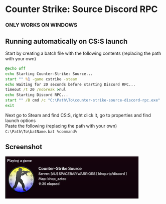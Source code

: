 # Counter Strike: Source Discord RPC

### ONLY WORKS ON WINDOWS 

## Running automatically on CS:S launch
Start by creating a batch file with the following contents (replacing the path with your own)
```bat
@echo off
echo Starting Counter-Strike: Source...
start "" %1 -game cstrike -steam
echo Waiting for 20 seconds before starting Discord RPC...
timeout /t 20 /nobreak >nul
echo Starting Discord RPC...
start "" /B cmd /c "C:\Path\To\counter-strike-source-discord-rpc.exe"
exit
```
 Next go to Steam and find CS:S, right click it, go to properties and find launch options
 <br>
 Paste the following (replacing the path with your own)
 <br>
 `C:\Path\To\batName.bat %command%
 `
<br/>

## Screenshot

![Screenshot](https://raw.githubusercontent.com/nekoify/counter-strike-source-discord-rpc/main/screenshots/screenshot.png)
